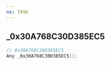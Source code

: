 ```yaml
---
ns: TASK
---
```

## _0x30A768C30D385EC5

```c
// 0x30A768C30D385EC5
Any _0x30A768C30D385EC5();
```

